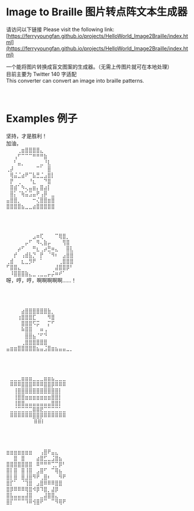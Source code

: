 #  Image to Braille 图片转点阵文本生成器
 请访问以下链接 Please visit the following link:<br/>
[https://ferryyoungfan.github.io/projects/HelloWorld_Image2Braille/index.html](https://ferryyoungfan.github.io/projects/HelloWorld_Image2Braille/index.html)<br/>

 一个能将图片转换成盲文图案的生成器。（无需上传图片就可在本地处理）<br/>
 目前主要为 Twitter 140 字适配<br/>
 This converter can convert an image into braille patterns.<br/><br/><br/>



# Examples 例子
坚持，才是胜利！<br/>
加油，<br/>
⠀⠀⠀⢀⣶⣿⣿⣿⣿⣄<br/>
⠀⠀⢠⠋⠉⠉⠉⠛⠛⠛⣷<br/>
⠀⠀⠃⣤⡀⠀⠀⠀⠀⣀⠘⣇<br/>
⢀⡼⠀⠀⠀⠀⠀⠀⠉⠁⠀⣿<br/>
⠀⢿⣬⣈⣴⠟⠉⣧⣛⣈⣠⣿⡇<br/>
⠀⡟⠀⢀⠀⠀⠘⣆⠀⠀⠙⣿<br/>
⠀⣿⣾⠁⠳⢄⣤⣶⡄⣿⣴⡇<br/>
⠀⣿⡅⠈⢷⣥⣩⣤⠟⢠⡿⠀⣀<br/>
⣤⣿⣿⡀⠀⠀⠀⠒⢌⣿⣿⣶⣿<br/>
⣿⣿⣿⣿⣦⣀⣀⣴⣿⣿⣿⣿⣿<br/><br/><br/><br/>

⠀⠀⠀⠀⠀⠀⠀⣠⠶⢏⠀⠀⠀⠉⢿⣿⡀<br/>
⠀⠀⠀⠀⠀⡤⠋⠀⠻⢄⣷⡤⠀⠀⠀⢻⣿<br/>
⠀⠀⠀⡴⠋⠀⠀⠛⣆⢀⡴⣛⠶⣄⠀⠀⣿⣇<br/>
⠀⠀⡞⠀⢠⣾⣧⡙⠀⡟⠀⠈⠻⠆⠀⣠⣿⣿<br/>
⢀⣾⠀⠀⣆⣀⡻⠟⠀⠁⠀⠀⠀⠀⢀⣿⣿⣿<br/>
⠋⣿⣿⣄⠀⠀⠀⠀⠀⠀⠀⠀⠀⣼⣿⣿⡿⠃<br/>
⠀⠸⣿⣿⣿⣷⣄⣀⢀⣀⣀⡤⡬⠶⠞⠁<br/>
呀，哼，哼，啊啊啊啊啊……！<br/><br/><br/><br/>

⠀⠀⠀⠀⣴⣿⣿⣿⣿⣿⣿⣷⡀<br/>
⠀⠀⠀⢰⣿⣿⣿⣏⠀⠀⠀⠻⣿<br/>
⠀⠀⠀⠀⣿⣿⣿⠫⡭⠀⠀⡍⠋<br/>
⠀⠀⠀⠀⠷⣿⣿⠀⠀⠶⢠<br/>
⠀⠀⠀⠀⠀⣿⣿⣦⠈⠋⠙<br/>
⠀⠀⠀⠀⢀⣿⣿⣿⣿⣿⣿<br/>
⣤⣶⣶⣿⣿⣿⣿⣿⣦⣤⣨⣿⣶⣦⣤⣤⣀⡀<br/><br/><br/><br/>

⠀⣀⣀⣀⣶⣶⣶⣀⣀⣀⣶⣶⣦⣀⣀⣀⠀<br/>
⠀⠿⠿⠿⣿⣿⣿⠿⠿⠿⣿⣿⡿⠿⠿⠿⠀<br/>
⠀⠀⢸⣿⣿⣿⣿⣿⣿⣿⣿⣿⣿⣿⡇⠀<br/>
⠀⠀⢸⣿⣿⣶⣶⣶⣶⣶⣶⣶⣿⣿⡇⠀<br/>
⠀⠀⢸⣿⣿⣤⣤⣤⣤⣤⣤⣤⣿⣿⡇<br/>
⠀⣀⣈⣉⣉⣉⣉⣿⣿⣟⣉⣉⣉⣉⣁⣀⠀<br/>
⠀⠿⠿⠿⠿⠿⠿⣿⣿⡿⠿⠿⠿⠿⠿⠿⠀<br/>
⠀⠀⠀⠀⠀⠀⠀  ⠿⠿⠇<br/><br/><br/><br/>

⣶⣶⣶⣶⣶⣶⣶⠀⠀⢠⣿⠟⣤⣄<br/>
⠀⠀⣿⠀⣿⠀⠀⠀⣴⣿⣋⣀⣨⣿⣦<br/>
⣿⣿⣿⣿⣿⣿⣿⠀⠿⠛⠛⠛⢉⡉⡿⠃<br/>
⣿⡇⣿⠀⣿⢸⣿⠀⣠⣿⠋⠀⠉⢿⣦<br/>
⣿⡇⣿⠀⣿⣸⣿⠻⠟⢀⣿⠆⠀⠀⠻⠟<br/>
⣿⡏⠁⠀⠈⢹⣿⠀⣠⣿⠿⠿⠿⣿⣿<br/>
⣿⡿⠿⠿⠿⢿⣿⠺⡿⠹⣿⡀⣼⡿<br/>
⣿⣧⣤⣤⣤⣼⣿⠀⠀⣀⣼⣿⣿⣄<br/>
⣿⡏⠉⠉⠉⠹⠿⢺⣿⠟⠉⠀⠉⠻⢿⠟<br/><br/><br/><br/>
